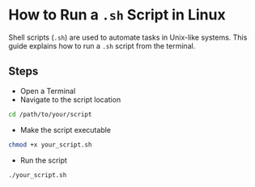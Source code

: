 # How to Run a `.sh` Script in Linux

Shell scripts (`.sh`) are used to automate tasks in Unix-like systems.
This guide explains how to run a `.sh` script from the terminal.

## Steps

- Open a Terminal
- Navigate to the script location

```bash
cd /path/to/your/script
```

- Make the script executable

```bash
chmod +x your_script.sh
```

- Run the script

```bash
./your_script.sh
```
